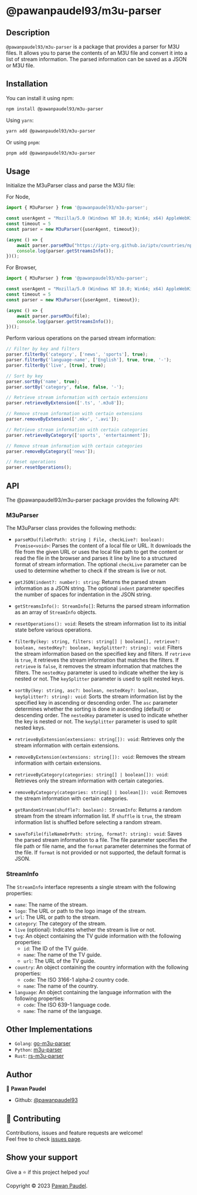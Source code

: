 # @pawanpaudel93/m3u-parser

## Description

`@pawanpaudel93/m3u-parser` is a package that provides a parser for M3U files. It allows you to parse the contents of an M3U file and convert it into a list of stream information. The parsed information can be saved as a JSON or M3U file.

## Installation

You can install it using npm:

```sh
npm install @pawanpaudel93/m3u-parser
```

Using `yarn`:

```sh
yarn add @pawanpaudel93/m3u-parser
```

Or using `pnpm`:

```sh
pnpm add @pawanpaudel93/m3u-parser
```

## Usage

Initialize the M3uParser class and parse the M3U file:

For Node,

```ts
import { M3uParser } from '@pawanpaudel93/m3u-parser';

const userAgent = "Mozilla/5.0 (Windows NT 10.0; Win64; x64) AppleWebKit/537.36 (KHTML, like Gecko) Chrome/83.0.4103.97 Safari/537.36";
const timeout = 5
const parser = new M3uParser({userAgent, timeout});

(async () => {
    await parser.parseM3u("https://iptv-org.github.io/iptv/countries/np.m3u");
    console.log(parser.getStreamsInfo());
})();
```

For Browser,

```ts
import { M3uParser } from '@pawanpaudel93/m3u-parser';

const userAgent = "Mozilla/5.0 (Windows NT 10.0; Win64; x64) AppleWebKit/537.36 (KHTML, like Gecko) Chrome/83.0.4103.97 Safari/537.36";
const timeout = 5
const parser = new M3uParser({userAgent, timeout});

(async () => {
    await parser.parseM3u(file);
    console.log(parser.getStreamsInfo());
})();
```

Perform various operations on the parsed stream information:

```ts
// Filter by key and filters
parser.filterBy('category', ['news', 'sports'], true);
parser.filterBy('language-name', ['English'], true, true, '-');
parser.filterBy('live', [true], true);

// Sort by key
parser.sortBy('name', true);
parser.sortBy('category', false, false, '-');

// Retrieve stream information with certain extensions
parser.retrieveByExtension(['.ts', '.m3u8']);

// Remove stream information with certain extensions
parser.removeByExtension(['.mkv', '.avi']);

// Retrieve stream information with certain categories
parser.retrieveByCategory(['sports', 'entertainment']);

// Remove stream information with certain categories
parser.removeByCategory(['news']);

// Reset operations
parser.resetOperations();
```

## API

The @pawanpaudel93/m3u-parser package provides the following API:

### M3uParser

The M3uParser class provides the following methods:

- `parseM3u(fileOrPath: string | File, checkLive?: boolean): Promise<void>`: Parses the content of a local file or URL. It downloads the file from the given URL or uses the local file path to get the content or read the file in the browser and parses it line by line to a structured format of stream information. The optional `checkLive` parameter can be used to determine whether to check if the stream is live or not.

- `getJSON(indent?: number): string`: Returns the parsed stream information as a JSON string. The optional `indent` parameter specifies the number of spaces for indentation in the JSON string.

- `getStreamsInfo(): StreamInfo[]`: Returns the parsed stream information as an array of `StreamInfo` objects.

- `resetOperations(): void`: Resets the stream information list to its initial state before various operations.

- `filterBy(key: string, filters: string[] | boolean[], retrieve?: boolean, nestedKey?: boolean, keySplitter?: string): void`: Filters the stream information based on the specified key and filters. If `retrieve` is `true`, it retrieves the stream information that matches the filters. If `retrieve` is `false`, it removes the stream information that matches the filters. The `nestedKey` parameter is used to indicate whether the key is nested or not. The `keySplitter` parameter is used to split nested keys.

- `sortBy(key: string, asc?: boolean, nestedKey?: boolean, keySplitter?: string): void`: Sorts the stream information list by the specified key in ascending or descending order. The `asc` parameter determines whether the sorting is done in ascending (default) or descending order. The `nestedKey` parameter is used to indicate whether the key is nested or not. The `keySplitter` parameter is used to split nested keys.

- `retrieveByExtension(extensions: string[]): void`: Retrieves only the stream information with certain extensions.

- `removeByExtension(extensions: string[]): void`: Removes the stream information with certain extensions.

- `retrieveByCategory(categories: string[] | boolean[]): void`: Retrieves only the stream information with certain categories.

- `removeByCategory(categories: string[] | boolean[]): void`: Removes the stream information with certain categories.

- `getRandomStream(shuffle?: boolean): StreamInfo`: Returns a random stream from the stream information list. If `shuffle` is `true`, the stream information list is shuffled before selecting a random stream.

- `saveToFile(fileNameOrPath: string, format?: string): void`: Saves the parsed stream information to a file. The file parameter specifies the file path or file name, and the `format` parameter determines the format of the file. If `format` is not provided or not supported, the default format is JSON.

### StreamInfo

The `StreamInfo` interface represents a single stream with the following properties:

- `name`: The name of the stream.
- `logo`: The URL or path to the logo image of the stream.
- `url`: The URL or path to the stream.
- `category`: The category of the stream.
- `live` (optional): Indicates whether the stream is live or not.
- `tvg`: An object containing the TV guide information with the following properties:
  - `id`: The ID of the TV guide.
  - `name`: The name of the TV guide.
  - `url`: The URL of the TV guide.
- `country`: An object containing the country information with the following properties:
  - `code`: The ISO 3166-1 alpha-2 country code.
  - `name`: The name of the country.
- `language`: An object containing the language information with the following properties:
  - `code`: The ISO 639-1 language code.
  - `name`: The name of the language.

## Other Implementations

- `Golang`: [go-m3u-parser](https://github.com/pawanpaudel93/go-m3u-parser)
- `Python`: [m3u-parser](https://github.com/pawanpaudel93/m3u-parser)
- `Rust`: [rs-m3u-parser](https://github.com/pawanpaudel93/rs-m3u-parser)

## Author

👤 **Pawan Paudel**

- Github: [@pawanpaudel93](https://github.com/pawanpaudel93)

## 🤝 Contributing

Contributions, issues and feature requests are welcome!<br />Feel free to check [issues page](https://github.com/pawanpaudel93/ts-m3u-parser/issues).

## Show your support

Give a ⭐️ if this project helped you!

Copyright © 2023 [Pawan Paudel](https://github.com/pawanpaudel93).<br />
